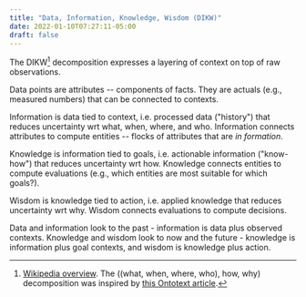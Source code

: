 ```yaml
---
title: "Data, Information, Knowledge, Wisdom (DIKW)"
date: 2022-01-10T07:27:11-05:00
draft: false
---
```


The DIKW[^1] decomposition expresses a layering of context on top of raw observations.

Data points are attributes -- components of facts. They are actuals (e.g., measured numbers) that
can be connected to contexts.

Information is data tied to context, i.e. processed data ("history") that reduces uncertainty wrt
what, when, where, and who. Information connects attributes to compute entities -- flocks of
attributes that are *in formation*.

Knowledge is information tied to goals, i.e. actionable information ("know-how") that
reduces uncertainty wrt how. Knowledge connects entities to compute evaluations (e.g., which
entities are most suitable for which goals?).

Wisdom is knowledge tied to action, i.e. applied knowledge that reduces uncertainty wrt why. Wisdom
connects evaluations to compute decisions.

Data and information look to the past - information is data plus observed contexts. Knowledge and
wisdom look to now and the future - knowledge is information plus goal contexts, and wisdom is
knowledge plus action.

[^1]: [Wikipedia overview](https://en.wikipedia.org/wiki/DIKW_pyramid). The ((what, when, where,
who), how, why) decomposition was inspired by [this Ontotext
article](https://web.archive.org/web/20210414085132/https://www.ontotext.com/knowledgehub/fundamentals/dikw-pyramid/).